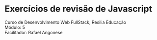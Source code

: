 # Exercícios de revisão de Javascript

Curso de Desenvolvimento Web FullStack, Resilia Educação<br>
Módulo: 5<br>
Facilitador: Rafael Angonese
